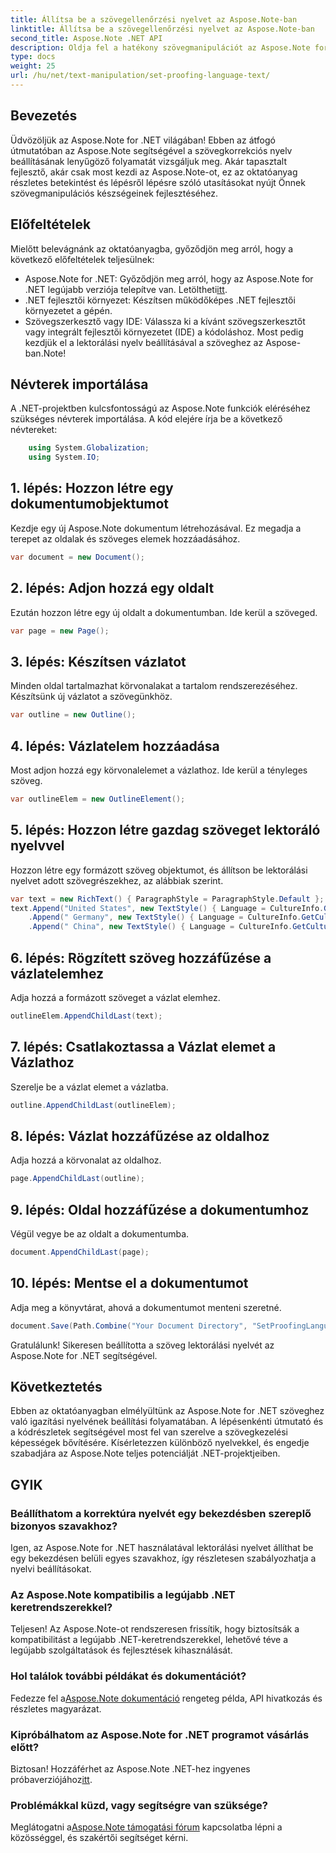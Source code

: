 ```yaml
---
title: Állítsa be a szövegellenőrzési nyelvet az Aspose.Note-ban
linktitle: Állítsa be a szövegellenőrzési nyelvet az Aspose.Note-ban
second_title: Aspose.Note .NET API
description: Oldja fel a hatékony szövegmanipulációt az Aspose.Note for .NET segítségével. A lektorálási nyelvet könnyedén állítsa be lépésről lépésre. Fokozza .NET projektjeit most!
type: docs
weight: 25
url: /hu/net/text-manipulation/set-proofing-language-text/
---
```

## Bevezetés
Üdvözöljük az Aspose.Note for .NET világában! Ebben az átfogó útmutatóban az Aspose.Note segítségével a szövegkorrekciós nyelv beállításának lenyűgöző folyamatát vizsgáljuk meg. Akár tapasztalt fejlesztő, akár csak most kezdi az Aspose.Note-ot, ez az oktatóanyag részletes betekintést és lépésről lépésre szóló utasításokat nyújt Önnek szövegmanipulációs készségeinek fejlesztéséhez.
## Előfeltételek
Mielőtt belevágnánk az oktatóanyagba, győződjön meg arról, hogy a következő előfeltételek teljesülnek:
-  Aspose.Note for .NET: Győződjön meg arról, hogy az Aspose.Note for .NET legújabb verziója telepítve van. Letöltheti[itt](https://releases.aspose.com/note/net/).
- .NET fejlesztői környezet: Készítsen működőképes .NET fejlesztői környezetet a gépén.
- Szövegszerkesztő vagy IDE: Válassza ki a kívánt szövegszerkesztőt vagy integrált fejlesztői környezetet (IDE) a kódoláshoz.
Most pedig kezdjük el a lektorálási nyelv beállításával a szöveghez az Aspose-ban.Note!
## Névterek importálása
A .NET-projektben kulcsfontosságú az Aspose.Note funkciók eléréséhez szükséges névterek importálása. A kód elejére írja be a következő névtereket:
```csharp
    using System.Globalization;
    using System.IO;
```
## 1. lépés: Hozzon létre egy dokumentumobjektumot
Kezdje egy új Aspose.Note dokumentum létrehozásával. Ez megadja a terepet az oldalak és szöveges elemek hozzáadásához.
```csharp
var document = new Document();
```
## 2. lépés: Adjon hozzá egy oldalt
Ezután hozzon létre egy új oldalt a dokumentumban. Ide kerül a szöveged.
```csharp
var page = new Page();
```
## 3. lépés: Készítsen vázlatot
Minden oldal tartalmazhat körvonalakat a tartalom rendszerezéséhez. Készítsünk új vázlatot a szövegünkhöz.
```csharp
var outline = new Outline();
```
## 4. lépés: Vázlatelem hozzáadása
Most adjon hozzá egy körvonalelemet a vázlathoz. Ide kerül a tényleges szöveg.
```csharp
var outlineElem = new OutlineElement();
```
## 5. lépés: Hozzon létre gazdag szöveget lektoráló nyelvvel
Hozzon létre egy formázott szöveg objektumot, és állítson be lektorálási nyelvet adott szövegrészekhez, az alábbiak szerint.
```csharp
var text = new RichText() { ParagraphStyle = ParagraphStyle.Default };
text.Append("United States", new TextStyle() { Language = CultureInfo.GetCultureInfo("en-US") })
    .Append(" Germany", new TextStyle() { Language = CultureInfo.GetCultureInfo("de-DE") })
    .Append(" China", new TextStyle() { Language = CultureInfo.GetCultureInfo("zh-CN") });
```
## 6. lépés: Rögzített szöveg hozzáfűzése a vázlatelemhez
Adja hozzá a formázott szöveget a vázlat elemhez.
```csharp
outlineElem.AppendChildLast(text);
```
## 7. lépés: Csatlakoztassa a Vázlat elemet a Vázlathoz
Szerelje be a vázlat elemet a vázlatba.
```csharp
outline.AppendChildLast(outlineElem);
```
## 8. lépés: Vázlat hozzáfűzése az oldalhoz
Adja hozzá a körvonalat az oldalhoz.
```csharp
page.AppendChildLast(outline);
```
## 9. lépés: Oldal hozzáfűzése a dokumentumhoz
Végül vegye be az oldalt a dokumentumba.
```csharp
document.AppendChildLast(page);
```
## 10. lépés: Mentse el a dokumentumot
Adja meg a könyvtárat, ahová a dokumentumot menteni szeretné.
```csharp
document.Save(Path.Combine("Your Document Directory", "SetProofingLanguageForText.one"));
```
Gratulálunk! Sikeresen beállította a szöveg lektorálási nyelvét az Aspose.Note for .NET segítségével.
## Következtetés
Ebben az oktatóanyagban elmélyültünk az Aspose.Note for .NET szöveghez való igazítási nyelvének beállítási folyamatában. A lépésenkénti útmutató és a kódrészletek segítségével most fel van szerelve a szövegkezelési képességek bővítésére. Kísérletezzen különböző nyelvekkel, és engedje szabadjára az Aspose.Note teljes potenciálját .NET-projektjeiben.

## GYIK
### Beállíthatom a korrektúra nyelvét egy bekezdésben szereplő bizonyos szavakhoz?
Igen, az Aspose.Note for .NET használatával lektorálási nyelvet állíthat be egy bekezdésen belüli egyes szavakhoz, így részletesen szabályozhatja a nyelvi beállításokat.
### Az Aspose.Note kompatibilis a legújabb .NET keretrendszerekkel?
Teljesen! Az Aspose.Note-ot rendszeresen frissítik, hogy biztosítsák a kompatibilitást a legújabb .NET-keretrendszerekkel, lehetővé téve a legújabb szolgáltatások és fejlesztések kihasználását.
### Hol találok további példákat és dokumentációt?
 Fedezze fel a[Aspose.Note dokumentáció](https://reference.aspose.com/note/net/) rengeteg példa, API hivatkozás és részletes magyarázat.
### Kipróbálhatom az Aspose.Note for .NET programot vásárlás előtt?
 Biztosan! Hozzáférhet az Aspose.Note .NET-hez ingyenes próbaverziójához[itt](https://releases.aspose.com/).
### Problémákkal küzd, vagy segítségre van szüksége?
 Meglátogatni a[Aspose.Note támogatási fórum](https://forum.aspose.com/c/note/28) kapcsolatba lépni a közösséggel, és szakértői segítséget kérni.